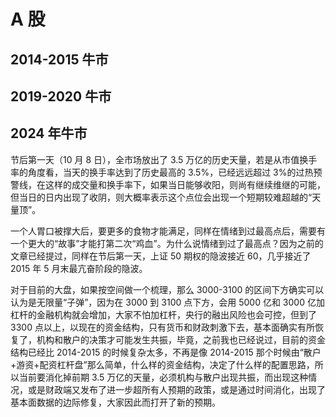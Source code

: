# A 股

## 2014-2015 牛市

## 2019-2020 牛市

## 2024 年牛市

节后第一天（10 月 8 日），全市场放出了 3.5 万亿的历史天量，若是从市值换手率的角度看，当天的换手率达到了历史最高的 3.5%，已经远远超过 3%的过热预警线，在这样的成交量和换手率下，如果当日能够收阳，则尚有继续维继的可能，但当日的日内出现了收阴，则大概率表示这个点位会出现一个短期较难超越的“天量顶”。

一个人胃口被撑大后，要更多的食物才能满足，同样在情绪到过最高点后，需要有一个更大的“故事”才能打第二次“鸡血”。为什么说情绪到过了最高点？因为之前的文章已经提过，同样在节后第一天，上证 50 期权的隐波接近 60，几乎接近了 2015 年 5 月末最亢奋阶段的隐波。

对于目前的大盘，如果按空间做一个梳理，那么 3000-3100 的区间下方确实可以认为是无限量“子弹”，因为在 3000 到 3100 点下方，会用 5000 亿和 3000 亿加杠杆的金融机构就会增加，大家不怕加杠杆，央行的融出风险也会可控，但到了 3300 点以上，以现在的资金结构，只有货币和财政刺激下去，基本面确实有所恢复了，机构和散户的决策才可能发生共振，毕竟，之前我也已经说过，目前的资金结构已经比 2014-2015 的时候复杂太多，不再是像 2014-2015 那个时候由“散户+游资+配资杠杆盘”那么简单，什么样的资金结构，决定了什么样的配置思路，所以当前要消化掉前期 3.5 万亿的天量，必须机构与散户出现共振，而出现这种情况，或是财政端又发布了进一步超所有人预期的政策，或是通过时间消化，出现了基本面数据的边际修复，大家因此而打开了新的预期。
